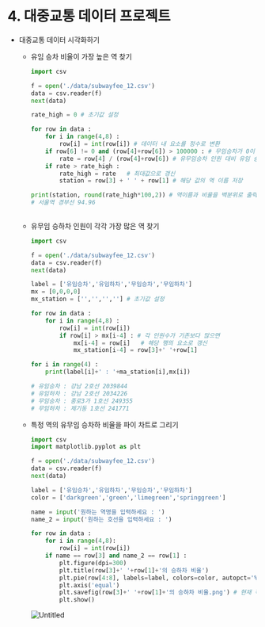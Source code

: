 # 4. 대중교통 데이터 프로젝트

- 대중교통 데이터 시각화하기
    - 유임 승차 비율이 가장 높은 역 찾기
      
        ```python
        import csv
        
        f = open('./data/subwayfee_12.csv')
        data = csv.reader(f)
        next(data)
        
        rate_high = 0 # 초기값 설정
        
        for row in data :
        	for i in range(4,8) :
        		row[i] = int(row[i]) # 데이터 내 요소를 정수로 변환
        	if row[6] != 0 and (row[4]+row[6]) > 100000 : # 무임승차가 0이 아니고 유무임승차 인원이 100000보다 크면
        		rate = row[4] / (row[4]+row[6]) # 유무임승차 인원 대비 유임 승차 인원 비율 구하기
        	if rate > rate_high :
        		rate_high = rate   # 최대값으로 갱신
        		station = row[3] + ' ' + row[1] # 해당 값의 역 이름 저장
        
        print(station, round(rate_high*100,2)) # 역이름과 비율을 백분위로 출력
        # 서울역 경부선 94.96
        		
        ```
        
    - 유무임 승하차 인원이 각각 가장 많은 역 찾기
      
        ```python
        import csv
        
        f = open('./data/subwayfee_12.csv')
        data = csv.reader(f)
        next(data)
        
        label = ['유임승차','유임하차','무임승차','무임하차']
        mx = [0,0,0,0]
        mx_station = ['','','',''] # 초기값 설정
        
        for row in data :
        	for i in range(4,8) :
        		row[i] = int(row[i])
        		if row[i] > mx[i-4] : # 각 인원수가 기존보다 많으면
        			mx[i-4] = row[i]   # 해당 행의 요소로 갱신
        			mx_station[i-4] = row[3]+' '+row[1]
        
        for i in range(4) :
        	print(label[i]+' : '+ma_station[i],mx[i])
        
        # 유임승차 : 강남 2호선 2039844
        # 유임하차 : 강남 2호선 2034226
        # 무임승차 : 종로3가 1호선 249355
        # 무임하차 : 제기동 1호선 241771
        ```
        
    - 특정 역의 유무임 승차하 비율을 파이 차트로 그리기
      
        ```python
        import csv 
        import matplotlib.pyplot as plt
        
        f = open('./data/subwayfee_12.csv')
        data = csv.reader(f)
        next(data)
        
        label = ['유임승차','유임하차','무임승차','무임하차']
        color = ['darkgreen','green','limegreen','springgreen']
        
        name = input('원하는 역명을 입력하세요 : ')
        name_2 = input('원하는 호선을 입력하세요 : ')
        
        for row in data :
        	for i in range(4,8):
        		row[i] = int(row[i])
        	if name == row[3] and name_2 == row[1] :
        		plt.figure(dpi=300)
        		plt.title(row[3]+' '+row[1]+'의 승하차 비율')
        		plt.pie(row[4:8], labels=label, colors=color, autopct='%1.f%%')
        		plt.axis('equal')
        		plt.savefig(row[3]+' '+row[1]+'의 승하차 비율.png') # 현재 작업 폴더에 이미지 저장
        		plt.show()
        ```
        
        ![Untitled](https://s3.us-west-2.amazonaws.com/secure.notion-static.com/12d6bf2d-6d18-4cf7-8769-bebf8ee0e305/Untitled.png?X-Amz-Algorithm=AWS4-HMAC-SHA256&X-Amz-Content-Sha256=UNSIGNED-PAYLOAD&X-Amz-Credential=AKIAT73L2G45EIPT3X45%2F20220109%2Fus-west-2%2Fs3%2Faws4_request&X-Amz-Date=20220109T110838Z&X-Amz-Expires=86400&X-Amz-Signature=5161b222c81951c348e09481f4229b5835e7961ccc5fc8311f21e1c3f238b5a2&X-Amz-SignedHeaders=host&response-content-disposition=filename%20%3D%22Untitled.png%22&x-id=GetObject)